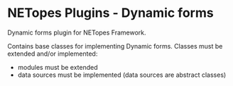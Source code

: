 # NETopes Plugins - Dynamic forms
Dynamic forms plugin for NETopes Framework.

Contains base classes for implementing Dynamic forms.
Classes must be extended and/or implemented:
- modules must be extended 
- data sources must be implemented (data sources are abstract classes)
